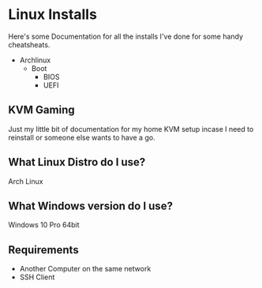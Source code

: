# Linux Installs
Here's some Documentation for all the installs I've done for some handy cheatsheats.

* Archlinux
  * Boot
    * BIOS
    * UEFI

## KVM Gaming
Just my little bit of documentation for my home KVM setup incase I need to reinstall or someone else wants to have a go.

## What Linux Distro do I use?
Arch Linux

## What Windows version do I use?
Windows 10 Pro 64bit

## Requirements
* Another Computer on the same network
* SSH Client
